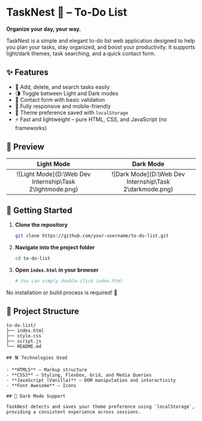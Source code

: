 # TaskNest 🪺 – To-Do List

**Organize your day, your way.**

TaskNest is a simple and elegant to-do list web application designed to help you plan your tasks, stay organized, and boost your productivity. It supports light/dark themes, task searching, and a quick contact form.

## ✨ Features

- 📝 Add, delete, and search tasks easily
- 🌗 Toggle between Light and Dark modes
- 📩 Contact form with basic validation
- 📱 Fully responsive and mobile-friendly
- 💾 Theme preference saved with `localStorage`
- ⚡ Fast and lightweight – pure HTML, CSS, and JavaScript (no frameworks)

## 📸 Preview

| Light Mode | Dark Mode |
|:----------:|:---------:|
| ![Light Mode](D:\Web Dev Internship\Task 2\lightmode.png) | ![Dark Mode](D:\Web Dev Internship\Task 2\darkmode.png) |

## 🚀 Getting Started

1. **Clone the repository**
   ```bash
   git clone https://github.com/your-username/to-do-list.git
   ```

2. **Navigate into the project folder**
   ```bash
   cd to-do-list
   ```

3. **Open `index.html` in your browser**
   ```bash
   # You can simply double-click index.html
   ```

No installation or build process is required! 🎉

## 📂 Project Structure

```
to-do-list/
├── index.html
├── style.css
├── script.js
└── README.md

## 🛠️ Technologies Used

- **HTML5** – Markup structure
- **CSS3** – Styling, Flexbox, Grid, and Media Queries
- **JavaScript (Vanilla)** – DOM manipulation and interactivity
- **Font Awesome** – Icons

## 🎨 Dark Mode Support

TaskNest detects and saves your theme preference using `localStorage`, providing a consistent experience across sessions.
